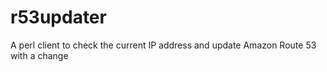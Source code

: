 r53updater
==========

A perl client to check the current IP address and update Amazon Route 53 with a change
